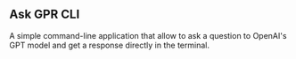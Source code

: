 ## Ask GPR CLI

A simple command-line application that allow to ask a question to OpenAI's GPT model and get a response directly in the terminal. 